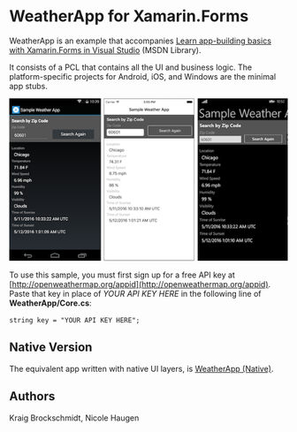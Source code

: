WeatherApp for Xamarin.Forms
==========

WeatherApp is an example that accompanies [Learn app-building basics with Xamarin.Forms in Visual Studio](https://msdn.microsoft.com/library/mt679501.aspx) (MSDN Library).

It consists of a PCL that contains all the UI and business logic. The platform-specific projects for Android, iOS, and Windows are the minimal app stubs.

![screenshot](Screenshots/WeatherApp-All-sml.png)


To use this sample, you must first sign up for a free API key at [http://openweathermap.org/appid](http://openweathermap.org/appid). Paste that key in place of *YOUR API KEY HERE* in the following line of **WeatherApp/Core.cs**:

```
string key = "YOUR API KEY HERE";
```

Native Version
--------------

The equivalent app written with native UI layers, is [WeatherApp (Native)](https://github.com/xamarin/mobile-samples/tree/master/Weather).

Authors
-------

Kraig Brockschmidt, Nicole Haugen
